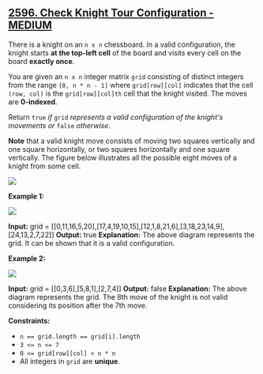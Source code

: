 ## [2596. Check Knight Tour Configuration - MEDIUM](https://leetcode.com/problems/check-knight-tour-configuration/submissions/1213185071/)

There is a knight on an `n x n` chessboard. In a valid configuration, the knight starts **at the top-left cell** of the board and visits every cell on the board **exactly once**.

You are given an `n x n` integer matrix `grid` consisting of distinct integers from the range `[0, n * n - 1]` where `grid[row][col]` indicates that the cell `(row, col)` is the `grid[row][col]th` cell that the knight visited. The moves are **0-indexed**.

Return `true` _if_ `grid` _represents a valid configuration of the knight's movements or_ `false` _otherwise_.

**Note** that a valid knight move consists of moving two squares vertically and one square horizontally, or two squares horizontally and one square vertically. The figure below illustrates all the possible eight moves of a knight from some cell.

![](https://assets.leetcode.com/uploads/2018/10/12/knight.png)

**Example 1:**

![](https://assets.leetcode.com/uploads/2022/12/28/yetgriddrawio-5.png)

**Input:** grid = \[\[0,11,16,5,20\],\[17,4,19,10,15\],\[12,1,8,21,6\],\[3,18,23,14,9\],\[24,13,2,7,22\]\]
**Output:** true
**Explanation:** The above diagram represents the grid. It can be shown that it is a valid configuration.

**Example 2:**

![](https://assets.leetcode.com/uploads/2022/12/28/yetgriddrawio-6.png)

**Input:** grid = \[\[0,3,6\],\[5,8,1\],\[2,7,4\]\]
**Output:** false
**Explanation:** The above diagram represents the grid. The 8th move of the knight is not valid considering its position after the 7th move.

**Constraints:**

*   `n == grid.length == grid[i].length`
*   `3 <= n <= 7`
*   `0 <= grid[row][col] < n * n`
*   All integers in `grid` are **unique**.